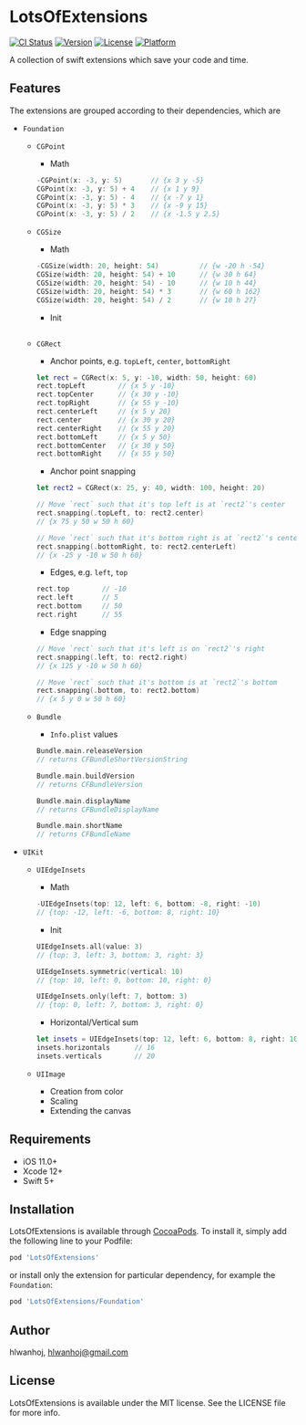 # LotsOfExtensions

[![CI Status](https://img.shields.io/travis/hlwanhoj/LotsOfExtensions.svg?style=flat)](https://travis-ci.org/hlwanhoj/LotsOfExtensions)
[![Version](https://img.shields.io/cocoapods/v/LotsOfExtensions.svg?style=flat)](https://cocoapods.org/pods/LotsOfExtensions)
[![License](https://img.shields.io/cocoapods/l/LotsOfExtensions.svg?style=flat)](https://cocoapods.org/pods/LotsOfExtensions)
[![Platform](https://img.shields.io/cocoapods/p/LotsOfExtensions.svg?style=flat)](https://cocoapods.org/pods/LotsOfExtensions)

A collection of swift extensions which save your code and time. 

## Features

The extensions are grouped according to their dependencies, which are
- `Foundation`
    - `CGPoint`
        - Math

        ```swift
        -CGPoint(x: -3, y: 5)       // {x 3 y -5}
        CGPoint(x: -3, y: 5) + 4    // {x 1 y 9}
        CGPoint(x: -3, y: 5) - 4    // {x -7 y 1}
        CGPoint(x: -3, y: 5) * 3    // {x -9 y 15}
        CGPoint(x: -3, y: 5) / 2    // {x -1.5 y 2.5}
        ```
    - `CGSize`
        - Math

        ```swift
        -CGSize(width: 20, height: 54)          // {w -20 h -54}
        CGSize(width: 20, height: 54) + 10      // {w 30 h 64}
        CGSize(width: 20, height: 54) - 10      // {w 10 h 44}
        CGSize(width: 20, height: 54) * 3       // {w 60 h 162}
        CGSize(width: 20, height: 54) / 2       // {w 10 h 27}
        ```

        - Init

        ```swift
        
        ```
    - `CGRect`
        - Anchor points, e.g. `topLeft`, `center`, `bottomRight`

        ```swift
        let rect = CGRect(x: 5, y: -10, width: 50, height: 60)
        rect.topLeft        // {x 5 y -10}
        rect.topCenter      // {x 30 y -10}
        rect.topRight       // {x 55 y -10}
        rect.centerLeft     // {x 5 y 20}
        rect.center         // {x 30 y 20}
        rect.centerRight    // {x 55 y 20}
        rect.bottomLeft     // {x 5 y 50}
        rect.bottomCenter   // {x 30 y 50}
        rect.bottomRight    // {x 55 y 50}
        ```
        
        - Anchor point snapping

        ```swift
        let rect2 = CGRect(x: 25, y: 40, width: 100, height: 20)

        // Move `rect` such that it's top left is at `rect2`'s center
        rect.snapping(.topLeft, to: rect2.center)                   
        // {x 75 y 50 w 50 h 60}

        // Move `rect` such that it's bottom right is at `rect2`'s center left
        rect.snapping(.bottomRight, to: rect2.centerLeft)           
        // {x -25 y -10 w 50 h 60}
        ```

        - Edges, e.g. `left`, `top`

        ```swift
        rect.top        // -10
        rect.left       // 5
        rect.bottom     // 50
        rect.right      // 55
        ```

        - Edge snapping

        ```swift
        // Move `rect` such that it's left is on `rect2`'s right
        rect.snapping(.left, to: rect2.right)                       
        // {x 125 y -10 w 50 h 60}

        // Move `rect` such that it's bottom is at `rect2`'s bottom
        rect.snapping(.bottom, to: rect2.bottom)                    
        // {x 5 y 0 w 50 h 60}
        ```

    - `Bundle`
        - `Info.plist` values

        ```swift
        Bundle.main.releaseVersion                                  
        // returns CFBundleShortVersionString
        
        Bundle.main.buildVersion
        // returns CFBundleVersion
        
        Bundle.main.displayName                                     
        // returns CFBundleDisplayName
        
        Bundle.main.shortName
        // returns CFBundleName
        ```

- `UIKit`
    - `UIEdgeInsets`
        - Math

        ```swift
        -UIEdgeInsets(top: 12, left: 6, bottom: -8, right: -10)     
        // {top: -12, left: -6, bottom: 8, right: 10}
        ```

        - Init

        ```swift
        UIEdgeInsets.all(value: 3)                                  
        // {top: 3, left: 3, bottom: 3, right: 3}
        
        UIEdgeInsets.symmetric(vertical: 10)                        
        // {top: 10, left: 0, bottom: 10, right: 0}
        
        UIEdgeInsets.only(left: 7, bottom: 3)                       
        // {top: 0, left: 7, bottom: 3, right: 0}
        ```

        - Horizontal/Vertical sum

        ```swift
        let insets = UIEdgeInsets(top: 12, left: 6, bottom: 8, right: 10)
        insets.horizontals      // 16
        insets.verticals        // 20
        ```

    - `UIImage`
        - Creation from color
        - Scaling
        - Extending the canvas

## Requirements

- iOS 11.0+
- Xcode 12+
- Swift 5+

## Installation

LotsOfExtensions is available through [CocoaPods](https://cocoapods.org). To install it, simply add the following line to your Podfile:

```ruby
pod 'LotsOfExtensions'
```

or install only the extension for particular dependency, for example the `Foundation`:

```ruby
pod 'LotsOfExtensions/Foundation'
```

## Author

hlwanhoj, hlwanhoj@gmail.com

## License

LotsOfExtensions is available under the MIT license. See the LICENSE file for more info.

